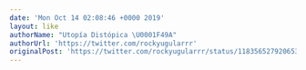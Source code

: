 ```yaml
---
date: 'Mon Oct 14 02:08:46 +0000 2019'
layout: like
authorName: "Utopía Distópica \U0001F49A"
authorUrl: 'https://twitter.com/rockyugularrr'
originalPost: 'https://twitter.com/rockyugularrr/status/1183565279206531072'
---
```

